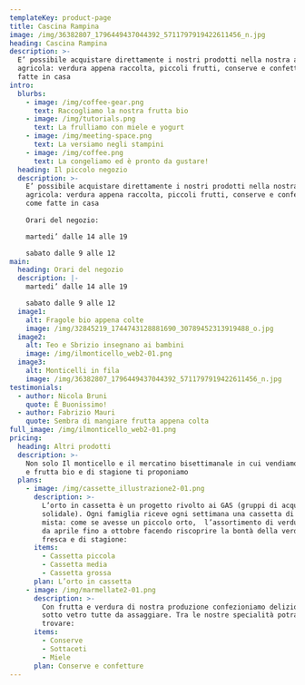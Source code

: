 ```yaml
---
templateKey: product-page
title: Cascina Rampina
image: /img/36382807_1796449437044392_5711797919422611456_n.jpg
heading: Cascina Rampina
description: >-
  E’ possibile acquistare direttamente i nostri prodotti nella nostra azienda
  agricola: verdura appena raccolta, piccoli frutti, conserve e confetture come
  fatte in casa
intro:
  blurbs:
    - image: /img/coffee-gear.png
      text: Raccogliamo la nostra frutta bio
    - image: /img/tutorials.png
      text: La frulliamo con miele e yogurt
    - image: /img/meeting-space.png
      text: La versiamo negli stampini
    - image: /img/coffee.png
      text: La congeliamo ed è pronto da gustare!
  heading: Il piccolo negozio
  description: >-
    E’ possibile acquistare direttamente i nostri prodotti nella nostra azienda
    agricola: verdura appena raccolta, piccoli frutti, conserve e confetture
    come fatte in casa
      
    Orari del negozio:  

    martedi’ dalle 14 alle 19 

    sabato dalle 9 alle 12
main:
  heading: Orari del negozio
  description: |-
    martedi’ dalle 14 alle 19  

    sabato dalle 9 alle 12
  image1:
    alt: Fragole bio appena colte
    image: /img/32845219_1744743128881690_30789452313919488_o.jpg
  image2:
    alt: Teo e Sbrizio insegnano ai bambini
    image: /img/ilmonticello_web2-01.png
  image3:
    alt: Monticelli in fila
    image: /img/36382807_1796449437044392_5711797919422611456_n.jpg
testimonials:
  - author: Nicola Bruni
    quote: È Buonissimo!
  - author: Fabrizio Mauri
    quote: Sembra di mangiare frutta appena colta
full_image: /img/ilmonticello_web2-01.png
pricing:
  heading: Altri prodotti
  description: >-
    Non solo Il monticello e il mercatino bisettimanale in cui vendiamo verdura
    e frutta bio e di stagione ti proponiamo
  plans:
    - image: /img/cassette_illustrazione2-01.png
      description: >-
        L’orto in cassetta è un progetto rivolto ai GAS (gruppi di acquisto
        solidale). Ogni famiglia riceve ogni settimana una cassetta di verdura
        mista: come se avesse un piccolo orto,  l’assortimento di verdure cambia
        da aprile fino a ottobre facendo riscoprire la bontà della verdura
        fresca e di stagione:
      items:
        - Cassetta piccola
        - Cassetta media
        - Cassetta grossa
      plan: L’orto in cassetta
    - image: /img/marmellate2-01.png
      description: >-
        Con frutta e verdura di nostra produzione confezioniamo deliziose bontà
        sotto vetro tutte da assaggiare. Tra le nostre specialità potrai
        trovare:
      items:
        - Conserve
        - Sottaceti
        - Miele
      plan: Conserve e confetture
---
```


